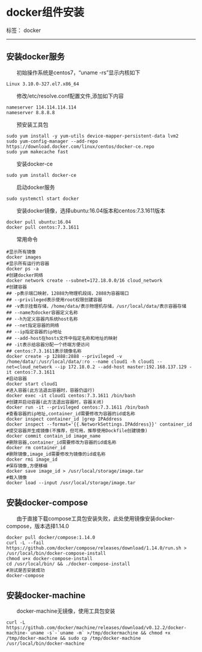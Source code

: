 ﻿
# docker组件安装

标签： docker

---
## 安装docker服务
&#160; &#160; &#160; &#160;初始操作系统是centos7，“uname -rs”显示内核如下
```
Linux 3.10.0-327.el7.x86_64
```
&#160; &#160; &#160; &#160;修改/etc/resolve.conf配置文件,添加如下内容
```
nameserver 114.114.114.114
nameserver 8.8.8.8
```
&#160; &#160; &#160; &#160;预安装工具包
```
sudo yum install -y yum-utils device-mapper-persistent-data lvm2
sudo yum-config-manager --add-repo https://download.docker.com/linux/centos/docker-ce.repo
sudo yum makecache fast
```
&#160; &#160; &#160; &#160;安装docker-ce
```
sudo yum install docker-ce
```
&#160; &#160; &#160; &#160;启动docker服务
```
sudo systemctl start docker
```
&#160; &#160; &#160; &#160;安装docker镜像，选择ubuntu:16.04版本和centos:7.3.1611版本
```
docker pull ubuntu:16.04
docker pull centos:7.3.1611
```
&#160; &#160; &#160; &#160;常用命令
```
#显示所有镜像
docker images
#显示所有运行的容器
docker ps -a
#创建docker网络
docker network create --subnet=172.18.0.0/16 cloud_network
#创建容器
## -p表示端口映射，12888为物理机段阔，2888为容器端口
## --privileged表示使用root权限创建容器
## -v表示挂载存储，/home/data/表示物理机存储，/usr/local/data/表示容器存储
## --name为docker容器定义名称
## --h为定义容器内系统host名称
## --net指定容器的网络
## --ip指定容器的ip地址
## --add-host在hosts文件中指定名称和地址的映射
## -it表示给容器分配一个终端方便访问
## centos:7.3.1611表示镜像名称
docker create -p 12888:2888 --privileged -v /home/data/:/usr/local/data/:ro --name cloud1 -h cloud1 --net=cloud_network --ip 172.18.0.2 --add-host master:192.168.137.129 -it centos:7.3.1611
#启动容器
docker start cloud1
#进入容器(此方法退出容器时，容器仍运行)
docker exec -it cloud1 centos:7.3.1611 /bin/bash
#创建并启动容器(此方法退出容器时，容器关闭)
docker run -it --privileged centos:7.3.1611 /bin/bash
#查看容器的ip地址,container_id需要修改为容器的id或名称
docker inspect container_id |grep IPAddress
docker inspect --format='{{.NetworkSettings.IPAddress}}' container_id
#提交容器并生成镜像(不推荐，但可用，推荐使用Dockfile创建镜像)
docker commit contain_id image_name
#删除容器,container_id需要修改为容器的id或名称
docker rm container_id
#删除镜像,image_id需要修改为镜像的id或名称
docker rmi image_id
#保存镜像,方便移植
docker save image_id > /usr/local/storage/image.tar
#载入镜像
docker load --input /usr/local/storage/image.tar

```
## 安装docker-compose
&#160; &#160; &#160; &#160;由于直接下载compose工具包安装失败，此处使用镜像安装docker-compose，版本选择1.14.0
```
docker pull docker/compose:1.14.0
curl -L --fail https://github.com/docker/compose/releases/download/1.14.0/run.sh > /usr/local/bin/docker-compose-install
chmod u+x docker-compose-install
cd /usr/local/bin/ && ./docker-compose-install
#测试是否安装成功
docker-compose
```
## 安装docker-machine
&#160; &#160; &#160; &#160;docker-machine无镜像，使用工具包安装
```
curl -L https://github.com/docker/machine/releases/download/v0.12.2/docker-machine-`uname -s`-`uname -m` >/tmp/dockermachine && chmod +x /tmp/docker-machine && sudo cp /tmp/docker-machine /usr/local/bin/docker-machine
```
